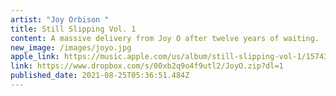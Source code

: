 ```yaml
---
artist: "Joy Orbison "
title: Still Slipping Vol. 1
content: A massive delivery from Joy O after twelve years of waiting.
new_image: /images/joyo.jpg
apple_link: https://music.apple.com/us/album/still-slipping-vol-1/1574302065
link: https://www.dropbox.com/s/00xb2q9o4f9utl2/JoyO.zip?dl=1
published_date: 2021-08-25T05:36:51.484Z
---
```

